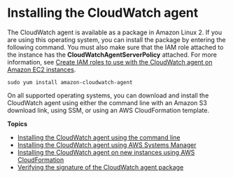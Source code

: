 # Installing the CloudWatch agent<a name="install-CloudWatch-Agent-on-EC2-Instance"></a>

The CloudWatch agent is available as a package in Amazon Linux 2\. If you are using this operating system, you can install the package by entering the following command\. You must also make sure that the IAM role attached to the instance has the **CloudWatchAgentServerPolicy** attached\. For more information, see ﻿[Create IAM roles to use with the CloudWatch agent on Amazon EC2 instances](create-iam-roles-for-cloudwatch-agent.md#create-iam-roles-for-cloudwatch-agent-roles)﻿\.

```
sudo yum install amazon-cloudwatch-agent
```

On all supported operating systems, you can download and install the CloudWatch agent using either the command line with an Amazon S3 download link, using SSM, or using an AWS CloudFormation template\.

**Topics**
+ [Installing the CloudWatch agent using the command line](installing-cloudwatch-agent-commandline.md)
+ [Installing the CloudWatch agent using AWS Systems Manager](installing-cloudwatch-agent-ssm.md)
+ [Installing the CloudWatch agent on new instances using AWS CloudFormation](Install-CloudWatch-Agent-New-Instances-CloudFormation.md)
+ [Verifying the signature of the CloudWatch agent package](verify-CloudWatch-Agent-Package-Signature.md)
